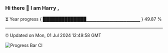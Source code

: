 ### Hi there 👋 I am Harry , 

⏳ Year progress { ██████████████▁▁▁▁▁▁▁▁▁▁▁▁▁▁▁▁ } 49.87 %

---

⏰ Updated on Mon, 01 Jul 2024 12:49:58 GMT

![Progress Bar CI](https://github.com/duykhang68/duykhang68/workflows/Progress%20Bar%20CI/badge.svg)
